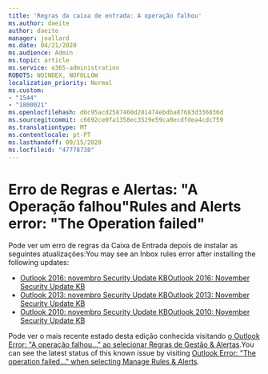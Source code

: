 ```yaml
---
title: 'Regras da caixa de entrada: A operação falhou'
ms.author: daeite
author: daeite
manager: joallard
ms.date: 04/21/2020
ms.audience: Admin
ms.topic: article
ms.service: o365-administration
ROBOTS: NOINDEX, NOFOLLOW
localization_priority: Normal
ms.custom:
- "1544"
- "1800021"
ms.openlocfilehash: d0c95acd2587460d281474ebdba87683d336036d
ms.sourcegitcommit: c6692ce0fa1358ec3529e59ca0ecdfdea4cdc759
ms.translationtype: MT
ms.contentlocale: pt-PT
ms.lasthandoff: 09/15/2020
ms.locfileid: "47778738"
---
```

# <a name="rules-and-alerts-error-the-operation-failed"></a><span data-ttu-id="52e25-102">Erro de Regras e Alertas: "A Operação falhou"</span><span class="sxs-lookup"><span data-stu-id="52e25-102">Rules and Alerts error: "The Operation failed"</span></span>

<span data-ttu-id="52e25-103">Pode ver um erro de regras da Caixa de Entrada depois de instalar as seguintes atualizações:</span><span class="sxs-lookup"><span data-stu-id="52e25-103">You may see an Inbox rules error after installing the following updates:</span></span>

- [<span data-ttu-id="52e25-104">Outlook 2016: novembro Security Update KB</span><span class="sxs-lookup"><span data-stu-id="52e25-104">Outlook 2016: November Security Update KB</span></span>](https://support.microsoft.com/help/4461506)
- [<span data-ttu-id="52e25-105">Outlook 2013: novembro Security Update KB</span><span class="sxs-lookup"><span data-stu-id="52e25-105">Outlook 2013: November Security Update KB</span></span>](https://support.microsoft.com/help/4461486)
- [<span data-ttu-id="52e25-106">Outlook 2010: novembro Security Update KB</span><span class="sxs-lookup"><span data-stu-id="52e25-106">Outlook 2010: November Security Update KB</span></span>](https://support.microsoft.com/help/4461585)

<span data-ttu-id="52e25-107">Pode ver o mais recente estado desta edição conhecida visitando [o Outlook Error: "A operação falhou..." ao selecionar Regras de Gestão & Alertas](https://support.office.com/article/Outlook-Error-The-operation-failed-when-selecting-Manage-Rules-Alerts-64b6ff77-98c2-4564-9cbf-25bd8e17fb8b%20).</span><span class="sxs-lookup"><span data-stu-id="52e25-107">You can see the latest status of this known issue by visiting [Outlook Error: "The operation failed..." when selecting Manage Rules & Alerts](https://support.office.com/article/Outlook-Error-The-operation-failed-when-selecting-Manage-Rules-Alerts-64b6ff77-98c2-4564-9cbf-25bd8e17fb8b%20).</span></span>